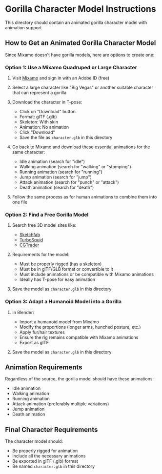 # Gorilla Character Model Instructions

This directory should contain an animated gorilla character model with animation support.

## How to Get an Animated Gorilla Character Model

Since Mixamo doesn't have gorilla models, here are options to create one:

### Option 1: Use a Mixamo Quadruped or Large Character

1. Visit [Mixamo](https://www.mixamo.com/) and sign in with an Adobe ID (free)

2. Select a large character like "Big Vegas" or another suitable character that can represent a gorilla

3. Download the character in T-pose:
   - Click on "Download" button
   - Format: glTF (.glb)
   - Skeleton: With skin
   - Animation: No animation
   - Click "Download"
   - Save the file as `character.glb` in this directory

4. Go back to Mixamo and download these essential animations for the same character:
   - Idle animation (search for "idle")
   - Walking animation (search for "walking" or "stomping")
   - Running animation (search for "running")
   - Jump animation (search for "jump")
   - Attack animation (search for "punch" or "attack")
   - Death animation (search for "death")

5. Follow the same process as for human animations to combine them into one file

### Option 2: Find a Free Gorilla Model

1. Search free 3D model sites like:
   - [Sketchfab](https://sketchfab.com/search?q=gorilla&type=models)
   - [TurboSquid](https://www.turbosquid.com/Search/3D-Models/free/gorilla)
   - [CGTrader](https://www.cgtrader.com/free-3d-models/gorilla)

2. Requirements for the model:
   - Must be properly rigged (has a skeleton)
   - Must be in glTF/GLB format or convertible to it
   - Must include animations or be compatible with Mixamo animations
   - Ideally has T-pose for easy animation

3. Save the model as `character.glb` in this directory

### Option 3: Adapt a Humanoid Model into a Gorilla

1. In Blender:
   - Import a humanoid model from Mixamo
   - Modify the proportions (longer arms, hunched posture, etc.)
   - Apply fur/hair textures
   - Ensure the rig remains compatible with Mixamo animations
   - Export as glTF

2. Save the model as `character.glb` in this directory

## Animation Requirements

Regardless of the source, the gorilla model should have these animations:
- Idle animation
- Walking animation
- Running animation
- Attack animation (preferably multiple variations)
- Jump animation
- Death animation

## Final Character Requirements

The character model should:
- Be properly rigged for animation
- Include all the necessary animations
- Be exported in glTF (.glb) format
- Be named `character.glb` in this directory 